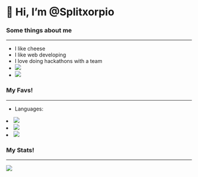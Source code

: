 <h1>👋 Hi, I’m @Splitxorpio</h1>
<h3> Some things about me </h3>
<hr>
<ul>
  <li> I like cheese </li>
  <li> I like web developing </li>
  <li> I love doing hackathons with a team </li>
  <li> <a href="https://www.linkedin.com/in/arnav-pandey-985280227/"> <img src="https://img.shields.io/badge/LinkedIn-0077B5?style=for-the-badge&logo=linkedin&logoColor=white"></a> </li>
  <li> <a href="https://devpost.com/Split?ref_content=user-portfolio&ref_feature=portfolio&ref_medium=global-nav"> <img src="https://img.shields.io/badge/Devpost-003E54?style=for-the-badge&logo=Devpost&logoColor=white"> </a> </li>
 </ul>
<h3> My Favs! </h3>
<hr>
<ul>
  <li> Languages: </ul>
  <li><img src="https://img.shields.io/badge/Python-FFD43B?style=for-the-badge&logo=python&logoColor=blue"></li>
  <li><img src="https://img.shields.io/badge/HTML5-E34F26?style=for-the-badge&logo=html5&logoColor=white"></li>
  <li><img src="https://img.shields.io/badge/JavaScript-323330?style=for-the-badge&logo=javascript&logoColor=F7DF1E"></li>
  
</ul>
<h3>My Stats!</h3>
<hr>
<img src="https://github-readme-stats.vercel.app/api?username=splitxorpio&show_icons=true&theme=radical"></img>
